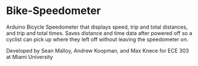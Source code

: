 # Bike-Speedometer
Arduino Bicycle Speedometer that displays speed, trip and total distances, and trip and total times. Saves distance and time data after powered off so a cyclist can pick up where they left off without leaving the speedometer on.

Developed by Sean Malloy, Andrew Koopman, and Max Knece for ECE 303 at Miami University
